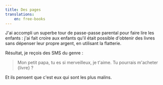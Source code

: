 ```yaml
---
title: Des pages
translations:
    en: free-books
---
```


J'ai accompli un superbe tour de passe-passe parental pour faire lire les enfants : j'ai fait croire aux enfants qu'il était possible d'obtenir des livres sans dépenser leur propre argent, en utilisant la flatterie. 

Résultat, je reçois des SMS du genre :

> Mon petit papa, tu es si merveilleux, je t'aime. Tu pourrais m'acheter {livre} ? 

Et ils pensent que c'est eux qui sont les plus malins.
